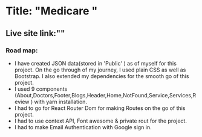 # Title: "Medicare "

## Live site link:""

### Road map:

<ul>
<li>I have created JSON data(stored in 'Public' ) as of myself for this project. On the go through of my journey, I used plain CSS as well as Bootstrap. I also extended my dependencies for the smooth go of this project.</li>
<li> I used 9 components (About,Doctors,Footer,Blogs,Header,Home,NotFound,Service,Services,Review ) with yarn installation.</li>
<li>I had to go for React Router Dom for making Routes on the go of this project.</li>
<li>I had to use context API, Font awesome & private rout for the project.</li>
<li>I had to make Email Authentication with Google sign in.
</li>
</ul>
